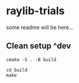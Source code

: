 # raylib-trials
some readme will be here...

## Clean setup ^dev
```shell
cmake -S . -B build

cd build
make

```